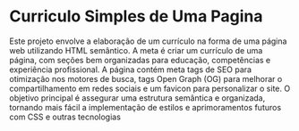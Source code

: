 # Curriculo Simples de Uma Pagina
Este projeto envolve a elaboração de um currículo na forma de uma página web utilizando HTML semântico. A meta é criar um currículo de uma página, com seções bem organizadas para educação, competências e experiência profissional.
A página contém meta tags de SEO para otimização nos motores de busca, tags Open Graph (OG) para melhorar o compartilhamento em redes sociais e um favicon para personalizar o site. O objetivo principal é assegurar uma estrutura semântica e organizada, tornando mais fácil a implementação de estilos e aprimoramentos futuros com CSS e outras tecnologias
